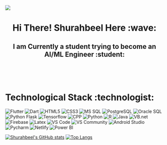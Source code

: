 <img src = "https://github.com/justuravgcoder/PowerBI-Dashboard/assets/108054504/09871569-eb0e-4cfb-8eca-a12e00743c85">
<center><h1>Hi There! Shurahbeel Here :wave:</h1></center>
<center><h2>I am Currently a student trying to become an AI/ML Engineer :student:</h2></center>
<br>
<br>
<br>
<h1>Technological Stack :technologist:</h1>
<p>
<img src = "https://img.shields.io/badge/Flutter-%2302569B.svg?style=for-the-badge&logo=Flutter&logoColor=white" alt = "Flutter">
<img src = "https://img.shields.io/badge/css3-%231572B6.svg?style=for-the-badge&logo=css3&logoColor=white" alt=  "Dart">
<img src = "https://img.shields.io/badge/html5-%23E34F26.svg?style=for-the-badge&logo=html5&logoColor=white" alt = "HTML5">
<img src = "https://img.shields.io/badge/css3-%231572B6.svg?style=for-the-badge&logo=css3&logoColor=white" alt=  "CSS3">
<img src = "https://img.shields.io/badge/Microsoft%20SQL%20Server-CC2927?style=for-the-badge&logo=microsoft%20sql%20server&logoColor=white" alt=  "MS SQL">
<img src = "https://img.shields.io/badge/postgres-%23316192.svg?style=for-the-badge&logo=postgresql&logoColor=white" alt=  "PostgreSQL">
<img src = "https://img.shields.io/badge/Oracle-F80000?style=for-the-badge&logo=oracle&logoColor=white" alt=  "Oracle SQL">
<img src = "https://img.shields.io/badge/flask-%23000.svg?style=for-the-badge&logo=flask&logoColor=white" alt=  "Python Flask">
<img src = "https://img.shields.io/badge/TensorFlow-%23FF6F00.svg?style=for-the-badge&logo=TensorFlow&logoColor=white" alt=  "Tensorflow">
<img src = "https://img.shields.io/badge/c++-%2300599C.svg?style=for-the-badge&logo=c%2B%2B&logoColor=white" alt=  "CPP">
<img src = "https://img.shields.io/badge/python-3670A0?style=for-the-badge&logo=python&logoColor=ffdd54" alt=  "Python">
<img src = "https://img.shields.io/badge/r-%23276DC3.svg?style=for-the-badge&logo=r&logoColor=white" alt=  "R">
<img src = "https://img.shields.io/badge/java-%23ED8B00.svg?style=for-the-badge&logo=openjdk&logoColor=white" alt=  "Java">
<img src = "https://img.shields.io/badge/.NET-5C2D91?style=for-the-badge&logo=.net&logoColor=white" alt=  "VB.net">
<img src = "https://img.shields.io/badge/Firebase-039BE5?style=for-the-badge&logo=Firebase&logoColor=white" alt=  "Firebase">
<img src = "https://img.shields.io/badge/latex-%23008080.svg?style=for-the-badge&logo=latex&logoColor=white" alt=  "Latex">
<img src = "https://img.shields.io/badge/Visual%20Studio-5C2D91.svg?style=for-the-badge&logo=visual-studio&logoColor=white" alt=  "VS Code">
<img src = "https://img.shields.io/badge/Visual%20Studio%20Code-0078d7.svg?style=for-the-badge&logo=visual-studio-code&logoColor=white" alt=  "VS Community">
<img src = "https://img.shields.io/badge/Android%20Studio-3DDC84.svg?style=for-the-badge&logo=android-studio&logoColor=white" alt=  "Android Studio">
<img src = "https://img.shields.io/badge/pycharm-143?style=for-the-badge&logo=pycharm&logoColor=black&color=black&labelColor=green" alt=  "Pycharm">
<img src = "https://img.shields.io/badge/netlify-%23000000.svg?style=for-the-badge&logo=netlify&logoColor=#00C7B7" alt=  "Netlify">
<img src = "https://img.shields.io/badge/power_bi-F2C811?style=for-the-badge&logo=powerbi&logoColor=black" alt=  "Power BI">
</p>

[![Shurahbeel's GitHub stats](https://github-readme-stats.vercel.app/api?username=justuravgcoder)](https://github.com/justuravgcoder/)
[![Top Langs](https://github-readme-stats.vercel.app/api/top-langs/?username=justuravgcoder&layout=compact)](https://github.com/justuravgcoder)


<!---
justuravgcoder/justuravgcoder is a ✨ special ✨ repository because its `README.md` (this file) appears on your GitHub profile.
You can click the Preview link to take a look at your changes.
--->
